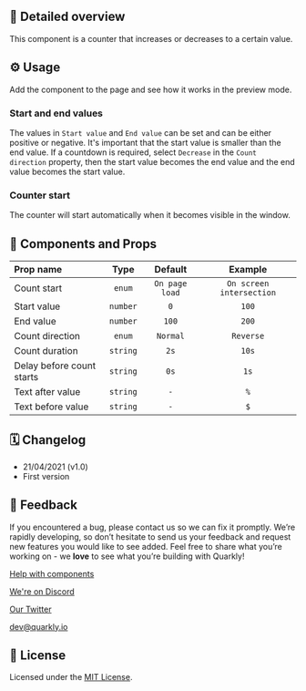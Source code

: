 ## 📖 Detailed overview

This component is a counter that increases or decreases to a certain value.

## ⚙️ Usage

Add the component to the page and see how it works in the preview mode.

### Start and end values

The values in `Start value` and `End value` can be set and can be either positive or negative. It's important that the start value is smaller than the end value. If a countdown is required, select `Decrease` in the `Count direction` property, then the start value becomes the end value and the end value becomes the start value.

### Counter start

The counter will start automatically when it becomes visible in the window.

## 🧩 Components and Props

| Prop name                 |   Type   |    Default     |         Example          |
| :------------------------ | :------: | :------------: | :----------------------: |
| Count start               |  `enum`  | `On page load` | `On screen intersection` |
| Start value               | `number` |      `0`       |          `100`           |
| End value                 | `number` |     `100`      |          `200`           |
| Count direction           |  `enum`  |    `Normal`    |        `Reverse`         |
| Count duration            | `string` |      `2s`      |          `10s`           |
| Delay before count starts | `string` |      `0s`      |           `1s`           |
| Text after value          | `string` |      `-`       |           `%`            |
| Text before value         | `string` |      `-`       |           `$`            |

## 🗓 Changelog

-   21/04/2021 (v1.0)
-   First version

## 📮 Feedback

If you encountered a bug, please contact us so we can fix it promptly. We’re rapidly developing, so don’t hesitate to send us your feedback and request new features you would like to see added. Feel free to share what you’re working on - we **love** to see what you’re building with Quarkly!

[Help with components](https://community.quarkly.io/c/requests/11)

[We're on Discord](https://discord.gg/SuF9vCMJGW)

[Our Twitter](https://twitter.com/quarklyapp)

[dev@quarkly.io](mailto:dev@quarkly.io)

## 📝 License

Licensed under the [MIT License](https://raw.githubusercontent.com/quarkly/community-kit/master/LICENSE).
